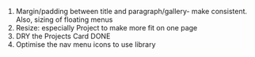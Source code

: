 1. Margin/padding between title and paragraph/gallery- make consistent. Also, sizing of floating menus
2. Resize: especially Project to make more fit on one page
3. DRY the Projects Card DONE
4. Optimise the nav menu icons to use library
